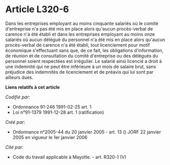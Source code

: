 # Article L320-6

Dans les entreprises employant au moins cinquante salariés où le comité d'entreprise n'a pas été mis en place alors qu'aucun
procès-verbal de carence n'a été établi et dans les entreprises employant au moins onze salariés où aucun délégué du
personnel n'a été mis en place alors qu'aucun procès-verbal de carence n'a été établi, tout licenciement pour motif
économique s'effectuant sans que, de ce fait, les obligations d'information, de réunion et de consultation du comité
d'entreprise ou des délégués du personnel soient respectées est irrégulier. Le salarié ainsi licencié a droit à une indemnité
qui ne peut être inférieure à un mois de salaire brut, sans préjudice des indemnités de licenciement et de préavis qui lui
sont par ailleurs dues.

**Liens relatifs à cet article**

_Codifié par_:

  - Ordonnance 91-246 1991-02-25 art. 1
  - Loi n°91-1379 1991-12-28 art. 1 (ratification)

_Créé par_:

  - Ordonnance n°2005-44 du 20 janvier 2005 - art. 13 () JORF 22 janvier 2005 en vigueur le 1er janvier 2006

_Cité par_:

  - Code du travail applicable à Mayotte. - art. R320-1 (V)
